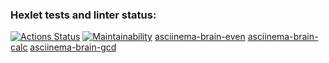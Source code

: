 ### Hexlet tests and linter status:

[![Actions Status](https://github.com/TorTicc/frontend-project-44/actions/workflows/hexlet-check.yml/badge.svg)](https://github.com/TorTicc/frontend-project-44/actions)
[![Maintainability](https://api.codeclimate.com/v1/badges/6e750ebc5f7445339ae6/maintainability)](https://codeclimate.com/github/TorTicc/frontend-project-44/maintainability)
[asciinema-brain-even](https://asciinema.org/a/nmodVBgHS4cmw4WNclVvqV5k8)
[asciinema-brain-calc](https://asciinema.org/a/9MI9K47mo0fNaxOsNM3Er9hUq)
[asciinema-brain-gcd](https://asciinema.org/a/Uja5rsbvngA6ieM9aVMsmzN7s)
